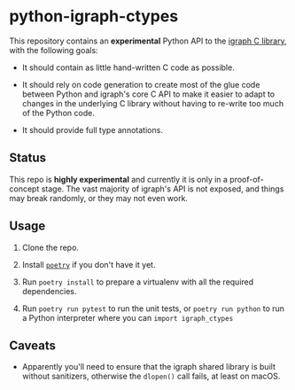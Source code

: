 # python-igraph-ctypes

This repository contains an **experimental** Python API to the [igraph C
library](https://igraph.org), with the following goals:

- It should contain as little hand-written C code as possible.

- It should rely on code generation to create most of the glue code between
  Python and igraph's core C API to make it easier to adapt to changes in the
  underlying C library without having to re-write too much of the Python code.

- It should provide full type annotations.

## Status

This repo is **highly experimental** and currently it is only in
a proof-of-concept stage. The vast majority of igraph's API is not exposed, and
things may break randomly, or they may not even work.

## Usage

1. Clone the repo.

2. Install [`poetry`](https://python-poetry.org) if you don't have it yet.

3. Run `poetry install` to prepare a virtualenv with all the required
   dependencies.

4. Run `poetry run pytest` to run the unit tests, or `poetry run python` to run
   a Python interpreter where you can `import igraph_ctypes`

## Caveats

- Apparently you'll need to ensure that the igraph shared library is built
  without sanitizers, otherwise the `dlopen()` call fails, at least on macOS.
